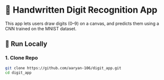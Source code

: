# 🧠 Handwritten Digit Recognition App

This app lets users draw digits (0–9) on a canvas, and predicts them using a CNN trained on the MNIST dataset.

## 🚀 Run Locally

### 1. Clone Repo

```bash
git clone https://github.com/aaryan-106/digit_app.git
cd digit_app
